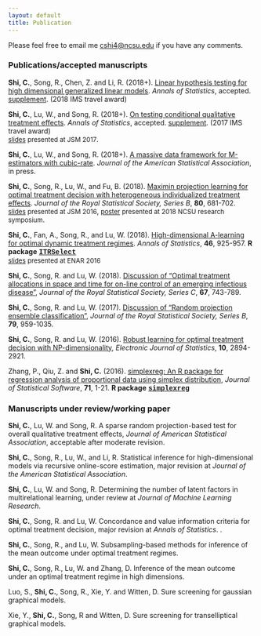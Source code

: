 ```yaml
---
layout: default
title: Publication
---
```


<!---### Publication-->

Please feel free to email me <cshi4@ncsu.edu> if you have any comments. 

### Publications/accepted manuscripts
**Shi, C.**, Song, R., Chen, Z. and Li, R. (2018+). [Linear hypothesis testing for high dimensional generalized linear models](./paper/hdlineartest.pdf). 
_Annals of Statistics_, accepted. [supplement](./paper/supphdlineartest.pdf). (2018 IMS travel award)

**Shi, C.**, Lu, W., and Song, R. (2018+). [On testing conditional qualitative treatment effects](./paper/CQTEaccept.pdf). _Annals of Statistics_, accepted. 
[supplement](./paper/suppCQTEaccept.pdf). (2017 IMS travel award) <br/> [<font size="2.5">slides</font>](./slides/JSM2017.pdf) <font size="2.5">presented at JSM 2017</font>.

**Shi, C.**, Lu, W., and Song, R. (2018+). [A massive data framework for M-estimators with cubic-rate](https://www.tandfonline.com/doi/full/10.1080/01621459.2017.1360779). _Journal of the American Statistical Association_, in press.

**Shi, C.**, Song, R., Lu, W., and Fu, B. (2018). [Maximin projection learning for optimal treatment decision with heterogeneous individualized treatment effects](https://rss.onlinelibrary.wiley.com/doi/abs/10.1111/rssb.12273). _Journal of the Royal Statistical Society, Series B_, **80**, 681-702.
<br/> [<font size="2.5">slides</font>](./slides/JSM2016.pdf) <font size="2.5">presented at JSM 2016</font>, [<font size="2.5">poster</font>](./slides/NCSU2018.pdf) <font size="2.5">presented at 2018 NCSU research symposium</font>. 

**Shi, C.**, Fan, A., Song, R., and Lu, W. (2018). [High-dimensional A-learning for optimal dynamic treatment regimes](https://projecteuclid.org/euclid.aos/1525313071). _Annals of Statistics_, **46**, 925-957.
**R package** [<span style="font-family:courier;">**ITRSelect**</span>](https://cran.r-project.org/web/packages/ITRSelect/index.html) <br/> [<font size="2.5">slides</font>](./slides/ENAR2016spring.pdf) <font size="2.5">presented at ENAR 2016</font>

**Shi, C.**, Song, R. and Lu, W. (2018). [Discussion of “Optimal treatment allocations in space and time for on-line control of an emerging infectious disease”](https://rss.onlinelibrary.wiley.com/doi/10.1111/rssc.12266), _Journal of the Royal Statistical Society, Series C_, **67**, 743-789.

**Shi, C.**, Song, R. and Lu, W. (2017). [Discussion of “Random projection ensemble classification”](https://rss.onlinelibrary.wiley.com/doi/full/10.1111/rssb.12228), _Journal of the Royal Statistical Society, Series B_, **79**, 959-1035.

**Shi, C.**, Song, R. and Lu, W. (2016). [Robust learning for optimal treatment decision with NP-dimensionality](https://projecteuclid.org/euclid.ejs/1476368559), _Electronic Journal of Statistics_, **10**, 2894-2921.

Zhang, P., Qiu, Z. and **Shi, C.** (2016). [simplexreg: An R package for regression analysis of proportional data using simplex distribution](https://www.jstatsoft.org/article/view/v071i11), _Journal of Statistical Software_, **71**, 1-21.
**R package** [<span style="font-family:courier;">**simplexreg**</span>](https://cran.r-project.org/web/packages/simplexreg/index.html)

### Manuscripts under review/working paper

**Shi, C.**, Lu, W. and Song, R. A sparse random projection-based test for overall qualitative treatment effects, _Journal of American Statistical Association_, acceptable after moderate revision. 

**Shi, C.**, Song, R., Lu, W., and Li, R. Statistical inference for high-dimensional models via recursive online-score estimation, major revision at _Journal of the American Statistical
Association_. 

**Shi, C.**, Lu, W. and Song, R. Determining the number of latent factors in multirelational learning, under review at _Journal of Machine Learning Research_.

**Shi, C.**, Song, R. and Lu, W. Concordance and value information criteria for optimal treatment decision, major revision at _Annals of Statistics_. <!---[supplement](./paper/suppCVIC4.pdf)-->.

**Shi, C.**, Song, R., and Lu, W. Subsampling-based methods for inference of the mean outcome under optimal treatment regimes.

**Shi, C.**, Song, R., Lu, W. and Zhang, D. Inference of the mean outcome under an optimal treatment regime in high dimensions.

Luo, S., **Shi, C.**, Song, R., Xie, Y. and Witten, D. Sure screening for gaussian graphical models.

Xie, Y., **Shi, C.**, Song, R and Witten, D. Sure screening for transelliptical graphical models.


